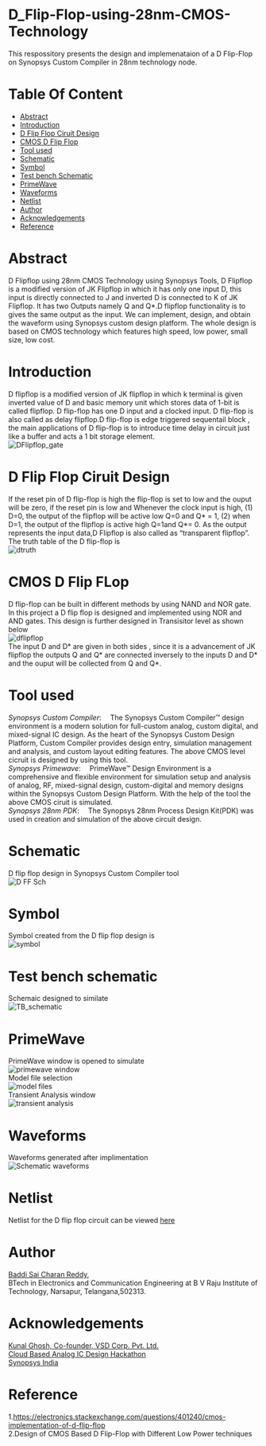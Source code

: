 # D_Flip-Flop-using-28nm-CMOS-Technology <br/>
This respossitory presents the design and implemenataion of a D Flip-Flop on Synopsys Custom Compiler in 28nm technology node.<br/>
# Table Of Content <br/>
* [Abstract](https://github.com/saicharanreddy17/D_Flip-Flop-using-28nm-CMOS-Technology/edit/main/README.md#abstract)</br>
* [Introduction](https://github.com/saicharanreddy17/D_Flip-Flop-using-28nm-CMOS-Technology/edit/main/README.md#introduction)<br/>
* [D Flip Flop Ciruit Design](https://github.com/saicharanreddy17/D_Flip-Flop-using-28nm-CMOS-Technology/edit/main/README.md#d-flip-flop-ciruit-design)<br/>
* [CMOS D Flip Flop](https://github.com/saicharanreddy17/D_Flip-Flop-using-28nm-CMOS-Technology/edit/main/README.md#cmos-d-flip-flop)<br/>
* [Tool used](https://github.com/saicharanreddy17/D_Flip-Flop-using-28nm-CMOS-Technology/edit/main/README.md#tool-used)<br/>
* [Schematic](https://github.com/saicharanreddy17/D_Flip-Flop-using-28nm-CMOS-Technology/edit/main/README.md#schematic)<br/>
* [Symbol](https://github.com/saicharanreddy17/D_Flip-Flop-using-28nm-CMOS-Technology/edit/main/README.md#symbol)<br/>
* [Test bench Schematic](https://github.com/saicharanreddy17/D_Flip-Flop-using-28nm-CMOS-Technology/edit/main/README.md#test-bench-schematic)<br/>
* [PrimeWave](https://github.com/saicharanreddy17/D_Flip-Flop-using-28nm-CMOS-Technology/edit/main/README.md#PrimeWave)<br/>
* [Waveforms](https://github.com/saicharanreddy17/D_Flip-Flop-using-28nm-CMOS-Technology/edit/main/README.md#waveforms)<br/>
* [Netlist](https://github.com/saicharanreddy17/D_Flip-Flop-using-28nm-CMOS-Technology/edit/main/README.md#netlist)<br/>
* [Author](https://github.com/saicharanreddy17/D_Flip-Flop-using-28nm-CMOS-Technology/edit/main/README.md#author)<br/>
* [Acknowledgements](https://github.com/saicharanreddy17/D_Flip-Flop-using-28nm-CMOS-Technology/edit/main/README.md#acknowledgements)<br/>
* [Reference](https://github.com/saicharanreddy17/D_Flip-Flop-using-28nm-CMOS-Technology/edit/main/README.md#reference)<br/>
# Abstract<br/>
D Flipflop using 28nm CMOS Technology using Synopsys Tools, D Flipflop is a modified version of JK Flipflop in which it has only one input D, this input is directly connected to J and inverted D is connected to K of JK Flipflop. It has two Outputs namely Q and Q*.D flipflop functionality is to gives the same output as the input. We can implement, design, and obtain the waveform using Synopsys custom design platform. The whole design is based on CMOS technology which features high speed, low power, small size, low cost.<br/>
# Introduction<br/>
D flipflop is a modified version of JK flipflop in which k terminal is given inverted value of D and basic memory unit which stores data of 1-bit is called flipflop. D flip-flop has one D input and a clocked input. D flip-flop is also called as delay flipflop.D flip-flop is edge triggered sequentail block , the main applications of D flip-flop is to introduce time delay in circuit just like a buffer and acts a 1 bit storage element.</br>
![DFlipflop_gate](https://user-images.githubusercontent.com/62325785/156086317-e4d58c2d-ce07-412e-bb98-83d194ee7083.png)<br/>
# D Flip Flop Ciruit Design<br/>
If the reset pin of D flip-flop is high the flip-flop is set to low and the ouput will be zero, if the reset pin is low and Whenever the clock input is high, (1)  D=0, the output of the flipflop will be active low Q=0 and Q* = 1, (2) when  D=1, the output of the flipflop is active high Q=1and Q*= 0.
As the output represents the input data,D Flipflop is also called as “transparent flipflop”.
The truth table of the D flip-flop is <br/>
![dtruth](https://user-images.githubusercontent.com/62325785/156086466-b95d562e-abcb-46a0-a6e0-660b9f82dee1.png)<br/>
# CMOS D Flip FLop</br>
D flip-flop can be built in different methods by using NAND and NOR gate. In this project a D flip flop is designed and implemented using NOR and AND gates. This design is further designed in Transisitor level as shown below<br/>
![dflipflop](https://user-images.githubusercontent.com/62325785/156088504-51bb3694-41a5-4ee4-bde2-da4725b1f8a8.png)<br/>
The input D and D* are given in both sides , since it is a advancement of JK flipflop the outputs Q and Q* are connected inversely to the inputs D and D* and the ouput will be collected from Q and Q*.<br/>
# Tool used</br>
*Synopsys Custom Compiler*:  The Synopsys Custom Compiler™ design environment is a modern solution for full-custom analog, custom digital, and mixed-signal IC design. As the heart of the Synopsys Custom Design Platform, Custom Compiler provides design entry, simulation management and analysis, and custom layout editing features. The above CMOS level cicruit is designed by using this tool.<br/>
*Synopsys Primewave*:  PrimeWave™ Design Environment is a comprehensive and flexible environment for simulation setup and analysis of analog, RF, mixed-signal design, custom-digital and memory designs within the Synopsys Custom Design Platform. With the help of the tool the above CMOS ciruit is simulated.<br/>
*Synopsys 28nm PDK*:  The Synopsys 28nm Process Design Kit(PDK) was used in creation and simulation of the above circuit design.<br/>
# Schematic</br>
D flip flop design in Synopsys Custom Compiler tool<br/>
![D FF Sch](https://user-images.githubusercontent.com/62325785/156106192-8958fcef-3e25-45cb-ad74-017584758d77.png)<br/>
# Symbol</br>
Symbol created from the D flip flop design is<br/>
![symbol](https://user-images.githubusercontent.com/62325785/156106206-87a80a2d-19b0-4b26-82c3-2b8c7c7cbe53.png)<br/>
# Test bench schematic<br/>
Schemaic designed to similate<br/>
![TB_schematic](https://user-images.githubusercontent.com/62325785/156106234-b7f8342f-ef00-414a-987f-23290675d4c0.png)<br/>
# PrimeWave<br/>
PrimeWave window is opened to simulate<br/>
![primewave window](https://user-images.githubusercontent.com/62325785/156117231-3d783c74-c44c-4590-b095-acd36f70ba17.png)<br/>
Model file selection<br/>
![model files](https://user-images.githubusercontent.com/62325785/156117328-e94c47f8-23c8-43a5-807a-eda5ef5a5090.png)<br/>
Transient Analysis window<br/>
![transient analysis](https://user-images.githubusercontent.com/62325785/156117349-583c2bbb-f691-49cd-bb24-98adeb62b17c.png)<br/>
# Waveforms<br/>
Waveforms generated after implimentation<br/>
![Schematic waveforms](https://user-images.githubusercontent.com/62325785/156106216-872c7613-fd85-4b51-8a1b-2bd5fe49366a.png)<br/>
# Netlist<br/>
Netlist for the D flip flop circuit can be viewed [here](https://github.com/saicharanreddy17/D_Flip-Flop-using-28nm-CMOS-Technology/blob/main/Netlist.spi)<br/>
# Author</br>
[Baddi Sai Charan Reddy](https://www.linkedin.com/in/sai-charan-reddy-b-29a3481a1),<br/> 
BTech in Electronics and Communication Engineering at B V Raju Institute of Technology, Narsapur, Telangana,502313.</br>
# Acknowledgements</br>
[Kunal Ghosh, Co-founder, VSD Corp. Pvt. Ltd.](https://www.linkedin.com/in/kunal-ghosh-vlsisystemdesign-com-28084836/)<br/>
[Cloud Based Analog IC Design Hackathon](https://www.iith.ac.in/events/2022/02/15/Cloud-Based-Analog-IC-Design-Hackathon/)<br/>
[Synopsys India](https://www.synopsys.com/)<br/>
# Reference<br/>
1.https://electronics.stackexchange.com/questions/401240/cmos-implementation-of-d-flip-flop<br/>
2.Design of CMOS Based D Flip-Flop with Different Low Power techniques<br/>
